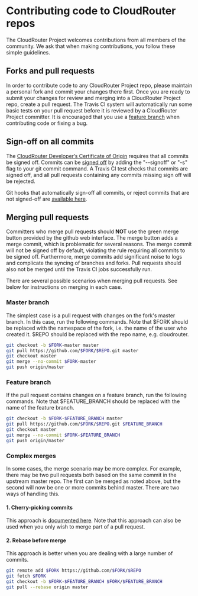 # Contributing code to CloudRouter repos

The CloudRouter Project welcomes contributions from all members of the community. We ask that when making contributions, you follow these simple guidelines.

## Forks and pull requests

In order to contribute code to any CloudRouter Project repo, please maintain a personal fork and commit your changes there first. Once you are ready to submit your changes for review and merging into a CloudRouter Project repo, create a pull request. The Travis CI system will automatically run some basic tests on your pull request before it is reviewed by a CloudRouter Project committer. It is encouraged that you use a [feature branch](https://www.atlassian.com/git/tutorials/comparing-workflows/feature-branch-workflow/) when contributing code or fixing a bug.

## Sign-off on all commits

The [CloudRouter Developer’s Certificate of Origin](https://cloudrouter.org/developer-certificate/) requires that all commits be signed off. Commits can be [signed off](http://git-scm.com/docs/git-commit) by adding the "--signoff" or "-s" flag to your git commit command. A Travis CI test checks that commits are signed off, and all pull requests containing any commits missing sign off will be rejected.

Git hooks that automatically sign-off all commits, or reject commits that are not signed-off are [available here](https://github.com/cloudrouter/cloudrouter-contrib-shared/tree/master/hooks).

## Merging pull requests

Committers who merge pull requests should **NOT** use the green merge button provided by the github web interface. The merge button adds a merge commit, which is problematic for several reasons. The merge commit will not be signed off by default, violating the rule requiring all commits to be signed off. Furthermore, merge commits add significant noise to logs and complicate the syncing of branches and forks. Pull requests should also not be merged until the Travis CI jobs successfully run.

There are several possible scenarios when merging pull requests. See below for instructions on merging in each case.

### Master branch

The simplest case is a pull request with changes on the fork's master branch. In this case, run the following commands. Note that $FORK should be replaced with the namespace of the fork, i.e. the name of the user who created it. $REPO should be replaced with the repo name, e.g. cloudrouter. 

```sh
git checkout -b $FORK-master master
git pull https://github.com/$FORK/$REPO.git master
git checkout master
git merge --no-commit $FORK-master
git push origin/master
```

### Feature branch

If the pull request contains changes on a feature branch, run the following commands. Note that $FEATURE_BRANCH should be replaced with the name of the feature branch.

```sh
git checkout -b $FORK-$FEATURE_BRANCH master
git pull https://github.com/$FORK/$REPO.git $FEATURE_BRANCH
git checkout master
git merge --no-commit $FORK-$FEATURE_BRANCH
git push origin/master
```

### Complex merges

In some cases, the merge scenario may be more complex. For example, there may be two pull requests both based on the same commit in the upstream master repo. The first can be merged as noted above, but the second will now be one or more commits behind master. There are two ways of handling this.

#### 1. Cherry-picking commits

This approach is [documented here](http://git-scm.com/docs/git-cherry-pick). Note that this approach can also be used when you only wish to merge part of a pull request.

#### 2. Rebase before merge

This approach is better when you are dealing with a large number of commits.

```sh
git remote add $FORK https://github.com/$FORK/$REPO
git fetch $FORK 
git checkout -b $FORK-$FEATURE_BRANCH $FORK/$FEATURE_BRANCH 
git pull --rebase origin master 
```
